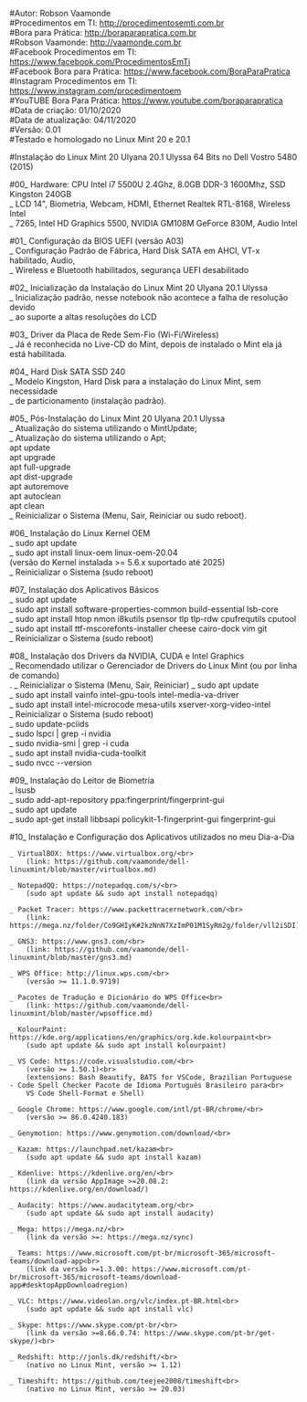 #Autor: Robson Vaamonde<br>
#Procedimentos em TI: http://procedimentosemti.com.br<br>
#Bora para Prática: http://boraparapratica.com.br<br>
#Robson Vaamonde: http://vaamonde.com.br<br>
#Facebook Procedimentos em TI: https://www.facebook.com/ProcedimentosEmTi<br>
#Facebook Bora para Prática: https://www.facebook.com/BoraParaPratica<br>
#Instagram Procedimentos em TI: https://www.instagram.com/procedimentoem<br>
#YouTUBE Bora Para Prática: https://www.youtube.com/boraparapratica<br>
#Data de criação: 01/10/2020<br>
#Data de atualização: 04/11/2020<br>
#Versão: 0.01<br>
#Testado e homologado no Linux Mint 20 e 20.1

#Instalação do Linux Mint 20 Ulyana 20.1 Ulyssa 64 Bits no Dell Vostro 5480 (2015)

#00_ Hardware: CPU Intel i7 5500U 2.4Ghz, 8.0GB DDR-3 1600Mhz, SSD Kingston 240GB<br>
	_ LCD 14", Biometria, Webcam, HDMI, Ethernet Realtek RTL-8168, Wireless Intel<br>
	_ 7265, Intel HD Graphics 5500, NVIDIA GM108M GeForce 830M, Audio Intel 

#01_ Configuração da BIOS UEFI (versão A03)<br>
	_ Configuração Padrão de Fábrica, Hard Disk SATA em AHCI, VT-x habilitado, Audio,<br>
	_ Wireless e Bluetooth habilitados, segurança UEFI desabilitado
	
#02_ Inicialização da Instalação do Linux Mint 20 Ulyana 20.1 Ulyssa<br>
	_ Inicialização padrão, nesse notebook não acontece a falha de resolução devido<br>
	_ ao suporte a altas resoluções do LCD

#03_ Driver da Placa de Rede Sem-Fio (Wi-Fi/Wireless)<br>
	_ Já é reconhecida no Live-CD do Mint, depois de instalado o Mint ela já está habilitada.

#04_ Hard Disk SATA SSD 240<br>
	_ Modelo Kingston, Hard Disk para a instalação do Linux Mint, sem necessidade<br>
	_ de particionamento (instalação padrão).
	
#05_ Pós-Instalação do Linux Mint 20 Ulyana 20.1 Ulyssa<br>
	_ Atualização do sistema utilizando o MintUpdate;<br>
	_ Atualização do sistema utilizando o Apt;<br>
		apt update<br>
        apt upgrade<br>
        apt full-upgrade<br>
        apt dist-upgrade<br>
        apt autoremove<br>
        apt autoclean<br>
        apt clean<br>
	_ Reinicializar o Sistema (Menu, Sair, Reiniciar ou sudo reboot).

#06_ Instalação do Linux Kernel OEM<br>
    _ sudo apt update<br>
    _ sudo apt install linux-oem linux-oem-20.04<br>
		(versão do Kernel instalada >= 5.6.x suportado até 2025)<br>
   	_ Reinicializar o Sistema (sudo reboot)<br>

#07_ Instalação dos Aplicativos Básicos<br>
	_ sudo apt update<br>
	_ sudo apt install software-properties-common build-essential lsb-core<br>
	_ sudo apt install htop nmon i8kutils psensor tlp tlp-rdw cpufrequtils cputool<br>
	_ sudo apt install ttf-mscorefonts-installer cheese cairo-dock vim git<br>
	_ Reinicializar o Sistema (sudo reboot)

#08_ Instalação dos Drivers da NVIDIA, CUDA e Intel Graphics<br>
	_ Recomendado utilizar o Gerenciador de Drivers do Linux Mint (ou por linha de comando)<br>.
	_ Reinicializar o Sistema (Menu, Sair, Reiniciar)
	_ sudo apt update<br>
	_ sudo apt install vainfo intel-gpu-tools intel-media-va-driver<br>
	_ sudo apt install intel-microcode mesa-utils xserver-xorg-video-intel<br>
	_ Reinicializar o Sistema (sudo reboot)<br>
	_ sudo update-pciids<br>
	_ sudo lspci | grep -i nvidia<br>
	_ sudo nvidia-smi | grep -i cuda<br>
	_ sudo apt install nvidia-cuda-toolkit<br>
	_ sudo nvcc --version

#09_ Instalação do Leitor de Biometria<br>
	_ lsusb<br>
	_ sudo add-apt-repository ppa:fingerprint/fingerprint-gui<br>
	_ sudo apt update<br>
	_ sudo apt-get install libbsapi policykit-1-fingerprint-gui fingerprint-gui

#10_ Instalação e Configuração dos Aplicativos utilizados no meu Dia-a-Dia<br>

	_ VirtualBOX: https://www.virtualbox.org/<br>
		(link: https://github.com/vaamonde/dell-linuxmint/blob/master/virtualbox.md)

	_ NotepadQQ: https://notepadqq.com/s/<br>
		(sudo apt update && sudo apt install notepadqq)

	_ Packet Tracer: https://www.packettracernetwork.com/<br>
		(link: https://mega.nz/folder/Co9GHIyK#2kzNnN7XzImP01M1SyRm2g/folder/vll2iSDI)

	_ GNS3: https://www.gns3.com/<br>
		(link: https://github.com/vaamonde/dell-linuxmint/blob/master/gns3.md)

	_ WPS Office: http://linux.wps.com/<br>
		(versão >= 11.1.0.9719)

	_ Pacotes de Tradução e Dicionário do WPS Office<br>
		(link: https://github.com/vaamonde/dell-linuxmint/blob/master/wpsoffice.md)

	_ KolourPaint: https://kde.org/applications/en/graphics/org.kde.kolourpaint<br>
		(sudo apt update && sudo apt install kolourpaint)

	_ VS Code: https://code.visualstudio.com/<br>
		(versão >= 1.50.1)<br>
		(extensions: Bash Beautify, BATS for VSCode, Brazilian Portuguese - Code Spell Checker Pacote de Idioma Português Brasileiro para<br>
		VS Code Shell-Format e Shell)

	_ Google Chrome: https://www.google.com/intl/pt-BR/chrome/<br>
		(versão >= 86.0.4240.183)

	_ Genymotion: https://www.genymotion.com/download/<br>

	_ Kazam: https://launchpad.net/kazam<br>
		(sudo apt update && sudo apt install kazam)

	_ Kdenlive: https://kdenlive.org/en/<br>
		(link da versão AppImage >=20.08.2: https://kdenlive.org/en/download/)

	_ Audacity: https://www.audacityteam.org/<br>
		(sudo apt update && sudo apt install audacity)

	_ Mega: https://mega.nz/<br>
		(link da versão >=: https://mega.nz/sync)

	_ Teams: https://www.microsoft.com/pt-br/microsoft-365/microsoft-teams/download-app<br>
		(link da versão >=1.3.00: https://www.microsoft.com/pt-br/microsoft-365/microsoft-teams/download-app#desktopAppDownloadregion)

	_ VLC: https://www.videolan.org/vlc/index.pt-BR.html<br>
		(sudo apt update && sudo apt install vlc)

	_ Skype: https://www.skype.com/pt-br/<br>
		(link da versão >=8.66.0.74: https://www.skype.com/pt-br/get-skype/)<br>

	_ Redshift: http://jonls.dk/redshift/<br>
		(nativo no Linux Mint, versão >= 1.12)

	_ Timeshift: https://github.com/teejee2008/timeshift<br>
		(nativo no Linux Mint, versão >= 20.03)
